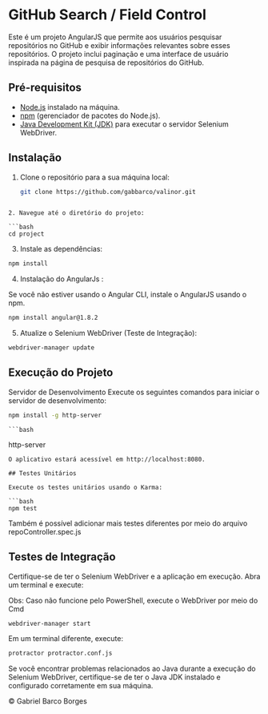 # GitHub Search / Field Control

Este é um projeto AngularJS que permite aos usuários pesquisar repositórios no GitHub e exibir informações relevantes sobre esses repositórios. O projeto inclui paginação e uma interface de usuário inspirada na página de pesquisa de repositórios do GitHub.

## Pré-requisitos

- [Node.js](https://nodejs.org/) instalado na máquina.
- [npm](https://www.npmjs.com/) (gerenciador de pacotes do Node.js).
- [Java Development Kit (JDK)](https://www.oracle.com/java/technologies/javase-downloads.html) para executar o servidor Selenium WebDriver.

## Instalação

1. Clone o repositório para a sua máquina local:

   ```bash
   git clone https://github.com/gabbarco/valinor.git
  ``` 
  
2. Navegue até o diretório do projeto:

  ```bash
  cd project
  ```

3. Instale as dependências:

  ```bash
  npm install
  ```

4. Instalação do AngularJs :

  Se você não estiver usando o Angular CLI, instale o AngularJS usando o npm.
  ```bash
  npm install angular@1.8.2
  ```

5. Atualize o Selenium WebDriver (Teste de Integração):

  ```bash
  webdriver-manager update
  ```

## Execução do Projeto

Servidor de Desenvolvimento
Execute os seguintes comandos para iniciar o servidor de desenvolvimento:

  ```bash
  npm install -g http-server
  ```
    ```bash
  http-server
  ```
  O aplicativo estará acessível em http://localhost:8080.

## Testes Unitários

Execute os testes unitários usando o Karma:

  ```bash
  npm test
  ```

Também é possível adicionar mais testes diferentes por meio do arquivo repoController.spec.js


## Testes de Integração

Certifique-se de ter o Selenium WebDriver e a aplicação em execução. Abra um terminal e execute:

Obs: Caso não funcione pelo PowerShell, execute o WebDriver por meio do Cmd 

  ```bash
  webdriver-manager start
  ```

Em um terminal diferente, execute:

  ```bash
  protractor protractor.conf.js
  ```

Se você encontrar problemas relacionados ao Java durante a execução do Selenium WebDriver, certifique-se de ter o Java JDK instalado e configurado corretamente em sua máquina.

©️ Gabriel Barco Borges
